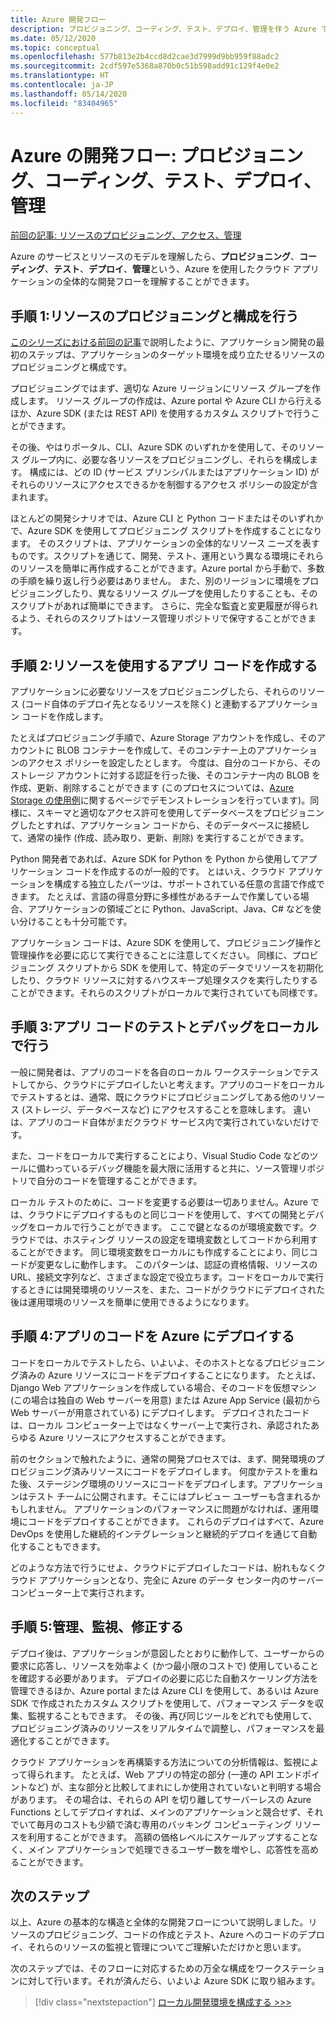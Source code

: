 ```yaml
---
title: Azure 開発フロー
description: プロビジョニング、コーディング、テスト、デプロイ、管理を伴う Azure でのクラウド開発サイクルの概要。
ms.date: 05/12/2020
ms.topic: conceptual
ms.openlocfilehash: 577b813e2b4ccd8d2cae3d7999d9bb959f88adc2
ms.sourcegitcommit: 2cdf597e5368a870b0c51b598add91c129f4e0e2
ms.translationtype: HT
ms.contentlocale: ja-JP
ms.lasthandoff: 05/14/2020
ms.locfileid: "83404965"
---
```

# <a name="the-azure-development-flow-provision-code-test-deploy-and-manage"></a>Azure の開発フロー: プロビジョニング、コーディング、テスト、デプロイ、管理

[前回の記事: リソースのプロビジョニング、アクセス、管理](cloud-development-provisioning.md)

Azure のサービスとリソースのモデルを理解したら、**プロビジョニング**、**コーディング**、**テスト**、**デプロイ**、**管理**という、Azure を使用したクラウド アプリケーションの全体的な開発フローを理解することができます。

## <a name="step-1-provision-and-configure-resources"></a>手順 1:リソースのプロビジョニングと構成を行う

[このシリーズにおける前回の記事](cloud-development-provisioning.md)で説明したように、アプリケーション開発の最初のステップは、アプリケーションのターゲット環境を成り立たせるリソースのプロビジョニングと構成です。

プロビジョニングではまず、適切な Azure リージョンにリソース グループを作成します。 リソース グループの作成は、Azure portal や Azure CLI から行えるほか、Azure SDK (または REST API) を使用するカスタム スクリプトで行うことができます。

その後、やはりポータル、CLI、Azure SDK のいずれかを使用して、そのリソース グループ内に、必要な各リソースをプロビジョニングし、それらを構成します。 構成には、どの ID (サービス プリンシパルまたはアプリケーション ID) がそれらのリソースにアクセスできるかを制御するアクセス ポリシーの設定が含まれます。

ほとんどの開発シナリオでは、Azure CLI と Python コードまたはそのいずれかで、Azure SDK を使用してプロビジョニング スクリプトを作成することになります。 そのスクリプトは、アプリケーションの全体的なリソース ニーズを表すものです。スクリプトを通じて、開発、テスト、運用という異なる環境にそれらのリソースを簡単に再作成することができます。Azure portal から手動で、多数の手順を繰り返し行う必要はありません。 また、別のリージョンに環境をプロビジョニングしたり、異なるリソース グループを使用したりすることも、そのスクリプトがあれば簡単にできます。 さらに、完全な監査と変更履歴が得られるよう、それらのスクリプトはソース管理リポジトリで保守することができます。

## <a name="step-2-write-your-app-code-to-use-resources"></a>手順 2:リソースを使用するアプリ コードを作成する

アプリケーションに必要なリソースをプロビジョニングしたら、それらのリソース (コード自体のデプロイ先となるリソースを除く) と連動するアプリケーション コードを作成します。

たとえばプロビジョニング手順で、Azure Storage アカウントを作成し、そのアカウントに BLOB コンテナーを作成して、そのコンテナー上のアプリケーションのアクセス ポリシーを設定したとします。 今度は、自分のコードから、そのストレージ アカウントに対する認証を行った後、そのコンテナー内の BLOB を作成、更新、削除することができます (このプロセスについては、[Azure Storage の使用例](azure-sdk-example-storage.md)に関するページでデモンストレーションを行っています)。同様に、スキーマと適切なアクセス許可を使用してデータベースをプロビジョニングしたとすれば、アプリケーション コードから、そのデータベースに接続して、通常の操作 (作成、読み取り、更新、削除) を実行することができます。

Python 開発者であれば、Azure SDK for Python を Python から使用してアプリケーション コードを作成するのが一般的です。 とはいえ、クラウド アプリケーションを構成する独立したパーツは、サポートされている任意の言語で作成できます。 たとえば、言語の得意分野に多様性があるチームで作業している場合、アプリケーションの領域ごとに Python、JavaScript、Java、C# などを使い分けることも十分可能です。

アプリケーション コードは、Azure SDK を使用して、プロビジョニング操作と管理操作を必要に応じて実行できることに注意してください。 同様に、プロビジョニング スクリプトから SDK を使用して、特定のデータでリソースを初期化したり、クラウド リソースに対するハウスキープ処理タスクを実行したりすることができます。それらのスクリプトがローカルで実行されていても同様です。

## <a name="step-3-test-and-debug-your-app-code-locally"></a>手順 3:アプリ コードのテストとデバッグをローカルで行う

一般に開発者は、アプリのコードを各自のローカル ワークステーションでテストしてから、クラウドにデプロイしたいと考えます。アプリのコードをローカルでテストするとは、通常、既にクラウドにプロビジョニングしてある他のリソース (ストレージ、データベースなど) にアクセスすることを意味します。 違いは、アプリのコード自体がまだクラウド サービス内で実行されていないだけです。

また、コードをローカルで実行することにより、Visual Studio Code などのツールに備わっているデバッグ機能を最大限に活用すると共に、ソース管理リポジトリで自分のコードを管理することができます。

ローカル テストのために、コードを変更する必要は一切ありません。Azure では、クラウドにデプロイするものと同じコードを使用して、すべての開発とデバッグをローカルで行うことができます。 ここで鍵となるのが環境変数です。クラウドでは、ホスティング リソースの設定を環境変数としてコードから利用することができます。 同じ環境変数をローカルにも作成することにより、同じコードが変更なしに動作します。 このパターンは、認証の資格情報、リソースの URL、接続文字列など、さまざまな設定で役立ちます。コードをローカルで実行するときには開発環境のリソースを、また、コードがクラウドにデプロイされた後は運用環境のリソースを簡単に使用できるようになります。

## <a name="step-4-deploy-your-app-code-to-azure"></a>手順 4:アプリのコードを Azure にデプロイする

コードをローカルでテストしたら、いよいよ、そのホストとなるプロビジョニング済みの Azure リソースにコードをデプロイすることになります。 たとえば、Django Web アプリケーションを作成している場合、そのコードを仮想マシン (この場合は独自の Web サーバーを用意) または Azure App Service (最初から Web サーバーが用意されている) にデプロイします。 デプロイされたコードは、ローカル コンピューター上ではなくサーバー上で実行され、承認されたあらゆる Azure リソースにアクセスすることができます。

前のセクションで触れたように、通常の開発プロセスでは、まず、開発環境のプロビジョニング済みリソースにコードをデプロイします。 何度かテストを重ねた後、ステージング環境のリソースにコードをデプロイします。アプリケーションはテスト チームに公開されます。そこにはプレビュー ユーザーも含まれるかもしれません。 アプリケーションのパフォーマンスに問題がなければ、運用環境にコードをデプロイすることができます。 これらのデプロイはすべて、Azure DevOps を使用した継続的インテグレーションと継続的デプロイを通じて自動化することもできます。

どのような方法で行うにせよ、クラウドにデプロイしたコードは、紛れもなくクラウド アプリケーションとなり、完全に Azure のデータ センター内のサーバー コンピューター上で実行されます。

## <a name="step-5-manage-monitor-and-revise"></a>手順 5:管理、監視、修正する

デプロイ後は、アプリケーションが意図したとおりに動作して、ユーザーからの要求に応答し、リソースを効率よく (かつ最小限のコストで) 使用していることを確認する必要があります。 デプロイの必要に応じた自動スケーリング方法を管理できるほか、Azure portal または Azure CLI を使用して、あるいは Azure SDK で作成されたカスタム スクリプトを使用して、パフォーマンス データを収集、監視することもできます。 その後、再び同じツールをどれでも使用して、プロビジョニング済みのリソースをリアルタイムで調整し、パフォーマンスを最適化することができます。

クラウド アプリケーションを再構築する方法についての分析情報は、監視によって得られます。 たとえば、Web アプリの特定の部分 (一連の API エンドポイントなど) が、主な部分と比較してまれにしか使用されていないと判明する場合があります。 その場合は、それらの API を切り離してサーバーレスの Azure Functions としてデプロイすれば、メインのアプリケーションと競合せず、それでいて毎月のコストも少額で済む専用のバッキング コンピューティング リソースを利用することができます。 高額の価格レベルにスケールアップすることなく、メイン アプリケーションで処理できるユーザー数を増やし、応答性を高めることができます。

## <a name="next-steps"></a>次のステップ

以上、Azure の基本的な構造と全体的な開発フローについて説明しました。リソースのプロビジョニング、コードの作成とテスト、Azure へのコードのデプロイ、それらのリソースの監視と管理についてご理解いただけかと思います。

次のステップでは、そのフローに対応するための万全な構成をワークステーションに対して行います。それが済んだら、いよいよ Azure SDK に取り組みます。

> [!div class="nextstepaction"]
> [ローカル開発環境を構成する >>>](configure-local-development-environment.md)
